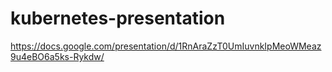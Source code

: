 # kubernetes-presentation

https://docs.google.com/presentation/d/1RnAraZzT0UmIuvnkIpMeoWMeaz9u4eBO6a5ks-Rykdw/
